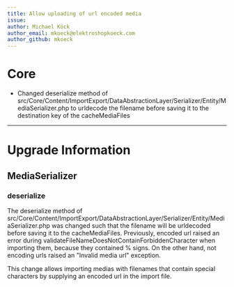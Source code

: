 ```yaml
---
title: Allow uploading of url encoded media
issue:
author: Michael Köck
author_email: mkoeck@elektroshopkoeck.com
author_github: mkoeck
---
```

# Core
*  Changed deserialize method of src/Core/Content/ImportExport/DataAbstractionLayer/Serializer/Entity/MediaSerializer.php to urldecode the filename before saving it to the destination key of the cacheMediaFiles
___
# Upgrade Information
## MediaSerializer
### deserialize
The deserialize method of src/Core/Content/ImportExport/DataAbstractionLayer/Serializer/Entity/MediaSerializer.php was changed such that the filename will be urldecoded before saving it to the cacheMediaFiles.
Previously, encoded url raised an error during validateFileNameDoesNotContainForbiddenCharacter when importing them, because they contained % signs. 
On the other hand, not encoding urls raised an "Invalid media url" exception.

This change allows importing medias with filenames that contain special characters by supplying an encoded url in the import file.
